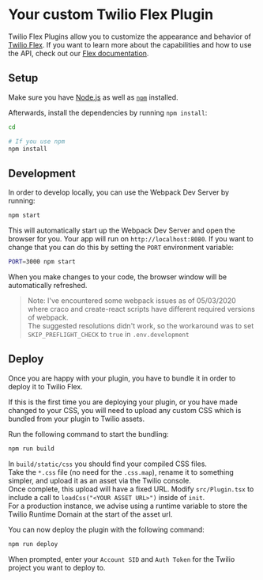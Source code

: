 # Your custom Twilio Flex Plugin

Twilio Flex Plugins allow you to customize the appearance and behavior of [Twilio Flex](https://www.twilio.com/flex). If you want to learn more about the capabilities and how to use the API, check out our [Flex documentation](https://www.twilio.com/docs/flex).

## Setup

Make sure you have [Node.js](https://nodejs.org) as well as [`npm`](https://npmjs.com) installed.

Afterwards, install the dependencies by running `npm install`:

```bash
cd

# If you use npm
npm install
```

## Development

In order to develop locally, you can use the Webpack Dev Server by running:

```bash
npm start
```

This will automatically start up the Webpack Dev Server and open the browser for you. Your app will run on `http://localhost:8080`. If you want to change that you can do this by setting the `PORT` environment variable:

```bash
PORT=3000 npm start
```

When you make changes to your code, the browser window will be automatically refreshed.

> Note: I've encountered some webpack issues as of 05/03/2020 where craco and create-react scripts have different required versions of webpack.  
> The suggested resolutions didn't work, so the workaround was to set `SKIP_PREFLIGHT_CHECK` to `true` in `.env.development`

## Deploy

Once you are happy with your plugin, you have to bundle it in order to deploy it to Twilio Flex.

If this is the first time you are deploying your plugin, or you have made changed to your CSS, you will need to upload any custom CSS which is bundled from your plugin to Twilio assets.

Run the following command to start the bundling:

```bash
npm run build
```

In `build/static/css` you should find your compiled CSS files.  
Take the `*.css` file (no need for the `.css.map`), rename it to something simpler, and upload it as an asset via the Twilio console.  
Once complete, this upload will have a fixed URL. Modify `src/Plugin.tsx` to include a call to `loadCss("<YOUR ASSET URL>")` inside of `init`.  
For a production instance, we advise using a runtime variable to store the Twilio Runtime Domain at the start of the asset url.

You can now deploy the plugin with the following command:

```bash
npm run deploy
```

When prompted, enter your `Account SID` and `Auth Token` for the Twilio project you want to deploy to.
